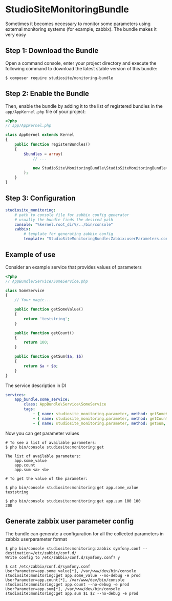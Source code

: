 StudioSiteMonitoringBundle
=====================

Sometimes it becomes necessary to monitor some parameters using external monitoring systems (for example, zabbix). The bundle makes it very easy

Step 1: Download the Bundle
---------------------------

Open a command console, enter your project directory and execute the
following command to download the latest stable version of this bundle:

```console
$ composer require studiosite/monitoring-bundle
```

Step 2: Enable the Bundle
-------------------------

Then, enable the bundle by adding it to the list of registered bundles
in the `app/AppKernel.php` file of your project:

```php
<?php
// app/AppKernel.php

class AppKernel extends Kernel
{
    public function registerBundles()
    {
        $bundles = array(
            // ...

            new StudioSite\MonitoringBundle\StudioSiteMonitoringBundle(),
        );
    }
}
```

Step 3: Configuration
-------------------------------------
```yml
studiosite_monitoring:
    # path to console file for zabbix config generator
    # usually the bundle finds the desired path
    console: "%kernel.root_dir%/../bin/console"
    zabbix:
        # template for generating zabbix config
        template: "StudioSiteMonitoringBundle:Zabbix:userParameters.conf.twig"
```

Example of use
--------------

Consider an example service that provides values of parameters
```php
<?php
// AppBundle/Service/SomeService.php

class SomeService
{
    // Your magic...

    public function getSomeValue()
    {
        return 'teststring';
    }

    public function getCount()
    {
        return 100;
    }

    public function getSum($a, $b)
    {
        return $a + $b;
    }
}
```
The service description in DI

```yml
services:
    app_bundle.some_service:
        class: AppBundle\Service\SomeService
        tags:
            - { name: studiosite_monitoring.parameter, method: getSomeValue, key: app.some_value }
            - { name: studiosite_monitoring.parameter, method: getCount, key: app.count }
            - { name: studiosite_monitoring.parameter, method: getSum, key: app.sum }
```

Now you can get parameter values

```console
# To see a list of available parameters:
$ php bin/console studiosite:monitoring:get

The list of available parameters:
    app.some_value
    app.count
    app.sum <a> <b>

# To get the value of the parameter:

$ php bin/console studiosite:monitoring:get app.some_value
teststring

$ php bin/console studiosite:monitoring:get app.sum 100 100
200
```

Generate zabbix user parameter config
-------------------------------------

The bundle can generate a configuration for all the collected parameters in zabbix userparameter format

```console
$ php bin/console studiosite:monitoring:zabbix symfony.conf --destination=/etc/zabbix/conf.d/
Write config to /etc/zabbix/conf.d/symfony.conf? y

$ cat /etc/zabbix/conf.d/symfony.conf
UserParameter=app.some_value[*], /var/www/dev/bin/console studiosite:monitoring:get app.some_value --no-debug -e prod
UserParameter=app.count[*], /var/www/dev/bin/console studiosite:monitoring:get app.count --no-debug -e prod
UserParameter=app.sum[*], /var/www/dev/bin/console studiosite:monitoring:get app.sum $1 $2 --no-debug -e prod
```
